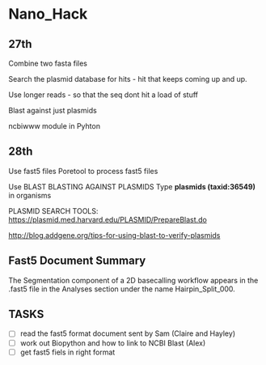 # Nano_Hack

## 27th 
Combine two fasta files

Search the plasmid database for hits - hit that keeps coming up and up.

Use longer reads - so that the seq dont hit a load of stuff 

Blast against just plasmids

ncbiwww module in Pyhton

## 28th

Use fast5 files 
Poretool to process fast5 files

Use BLAST
BLASTING AGAINST PLASMIDS
Type **plasmids (taxid:36549)** in organisms 

PLASMID SEARCH TOOLS:
https://plasmid.med.harvard.edu/PLASMID/PrepareBlast.do

http://blog.addgene.org/tips-for-using-blast-to-verify-plasmids

## Fast5 Document Summary 
The Segmentation component of a 2D basecalling workflow appears in the .fast5 file in the Analyses section under the name Hairpin_Split_000.

## TASKS

- [ ] read the fast5 format document sent by Sam (Claire and Hayley)
- [ ] work out Biopython and how to link to NCBI Blast (Alex)
- [ ] get fast5 fiels in right format
